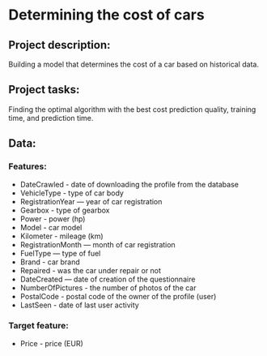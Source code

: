 # Determining the cost of cars
## Project description:
Building a model that determines the cost of a car based on historical data.
## Project tasks:
Finding the optimal algorithm with the best cost prediction quality, training time, and prediction time.
## Data:
### Features:
- DateCrawled - date of downloading the profile from the database
- VehicleType - type of car body
- RegistrationYear — year of car registration
- Gearbox - type of gearbox
- Power - power (hp)
- Model - car model
- Kilometer - mileage (km)
- RegistrationMonth — month of car registration
- FuelType — type of fuel
- Brand - car brand
- Repaired - was the car under repair or not
- DateCreated — date of creation of the questionnaire
- NumberOfPictures - the number of photos of the car
- PostalCode - postal code of the owner of the profile (user)
- LastSeen - date of last user activity

### Target feature:
- Price - price (EUR)

